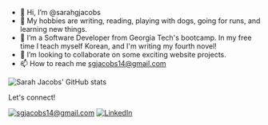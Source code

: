 - 👋 Hi, I’m @sarahgjacobs
- 👀 My hobbies are writing, reading, playing with dogs, going for runs, and learning new things.
- 🌱 I’m a Software Developer from Georgia Tech's bootcamp. In my free time I teach myself Korean, and I'm writing my fourth novel!
- 💞️ I’m looking to collaborate on some exciting website projects.
- 📫 How to reach me sgjacobs14@gmail.com


![Sarah Jacobs' GitHub stats](https://github-readme-stats.vercel.app/api?username=sarahgjacobs&rank_icon=github&show_icons=true&theme=dracula)



Let's connect!

<a href="mailto:sgjacobs14@gmail.com">![sgjacobs14@gmail.com](https://img.shields.io/badge/Gmail-D14836?style=for-the-badge&logo=gmail&logoColor=white)</a>
<a href="<[LinkedInURL](https://www.linkedin.com/in/sarahgjacobs/)>">![LinkedIn](https://img.shields.io/badge/LinkedIn-0077B5?style=for-the-badge&logo=linkedin&logoColor=white)</a>


<!---
sarahgjacobs/sarahgjacobs is a ✨ special ✨ repository because its `README.md` (this file) appears on your GitHub profile.
You can click the Preview link to take a look at your changes.
--->
